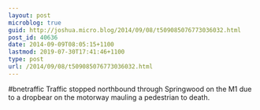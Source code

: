 ```yaml
---
layout: post
microblog: true
guid: http://joshua.micro.blog/2014/09/08/t509085076773036032.html
post_id: 40636
date: 2014-09-09T08:05:15+1100
lastmod: 2019-07-30T17:41:46+1100
type: post
url: /2014/09/08/t509085076773036032.html
---
```

#bnetraffic Traffic stopped northbound through Springwood on the M1 due to a dropbear on the motorway mauling a pedestrian to death.
